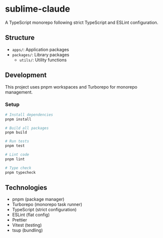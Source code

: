 # sublime-claude

A TypeScript monorepo following strict TypeScript and ESLint configuration.

## Structure

- `apps/`: Application packages
- `packages/`: Library packages
  - `utils/`: Utility functions

## Development

This project uses pnpm workspaces and Turborepo for monorepo management.

### Setup

```bash
# Install dependencies
pnpm install

# Build all packages
pnpm build

# Run tests
pnpm test

# Lint code
pnpm lint

# Type check
pnpm typecheck
```

## Technologies

- pnpm (package manager)
- Turborepo (monorepo task runner)
- TypeScript (strict configuration)
- ESLint (flat config)
- Prettier
- Vitest (testing)
- tsup (bundling)

